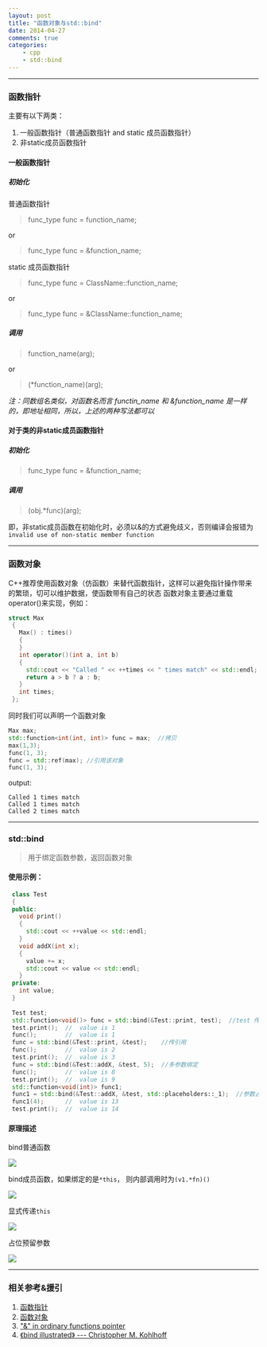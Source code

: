 ```yaml
---
layout: post
title: "函数对象与std::bind"
date: 2014-04-27
comments: true
categories: 
    - cpp
    - std::bind
---
```


-------------------

### 函数指针

主要有以下两类：

1. 一般函数指针（普通函数指针 and static 成员函数指针）
2. 非static成员函数指针

#### 一般函数指针
##### 初始化
普通函数指针
> func_type func = function_name; 

or
>func_type func = &function_name;

static 成员函数指针
>func_type func = ClassName::function_name;

or
> func_type func = &ClassName::function_name;

##### 调用
>function_name(arg);

or
>(*function_name)(arg);

*注：同数组名类似，对函数名而言 functin_name 和 &function_name 是一样的，即地址相同，所以，上述的两种写法都可以*

#### 对于类的非static成员函数指针
##### 初始化
>func_type func = &function_name;

##### 调用
>(obj.*func)(arg);

即，非static成员函数在初始化时，必须以&的方式避免歧义，否则编译会报错为 `invalid use of non-static member function`


-------------------

### 函数对象
C++推荐使用函数对象（仿函数）来替代函数指针，这样可以避免指针操作带来的繁琐，切可以维护数据，使函数带有自己的状态
函数对象主要通过重载operator()来实现，例如：
``` cpp
struct Max
 {
   Max() : times()
   {
   }
   int operator()(int a, int b)
   {
     std::cout << "Called " << ++times << " times match" << std::endl;
     return a > b ? a : b;
   }
   int times;
 };
```

同时我们可以声明一个函数对象

```cpp
Max max;
std::function<int(int, int)> func = max;  //拷贝
max(1,3);
func(1, 3); 
func = std::ref(max); //引用该对象
func(1, 3);
```
output:
```
Called 1 times match
Called 1 times match
Called 2 times match
```
 
 -------------------
 
### std::bind

>用于绑定函数参数，返回函数对象
 
#### 使用示例：

``` cpp
 class Test
 {
 public:
   void print()
   {
     std::cout << ++value << std::endl;
   }
   void addX(int x);
   {
     value += x;
     std::cout << value << std::endl;
   }
 private:
   int value;
 }
 
 Test test;
 std::function<void()> func = std::bind(&Test::print, test);  //test 传值
 test.print();  //  value is 1
 func();        //  value is 1
 func = std::bind(&Test::print, &test);    //传引用
 func();        //  value is 2
 test.print();  //  value is 3
 func = std::bind(&Test::addX, &test, 5);  //多参数绑定
 func();        //  value is 8
 test.print();  //  value is 9
 std::function<void(int)> func1;
 func1 = std::bind(&Test::addX, &test, std::placeholders::_1);  //参数占位
 func1(4);      //  value is 13
 test.print();  //  value is 14
```
#### 原理描述

bind普通函数

![](/images/blog_images/bind_1.png)

bind成员函数，如果绑定的是`*this`， 则内部调用时为`(v1.*fn)()`

![](/images/blog_images/bind_2.png)

显式传递`this`

![](/images/blog_images/bind_3.png)

占位预留参数

![](/images/blog_images/bind_4.png)


-------------------
### 相关参考&援引
1. [函数指针](http://www.cprogramming.com/tutorial/function-pointers.html)
2. [函数对象](http://www.cprogramming.com/tutorial/functors-function-objects-in-c++.html)
3. ["&" in ordinary functions pointer](http://stackoverflow.com/questions/6893285/why-do-all-these-crazy-function-pointer-definitions-all-work-what-is-really-goi)
4. [《bind illustrated》 --- Christopher M. Kohlhoff ](http://blog.think-async.com/2010/04/bind-illustrated.html)


